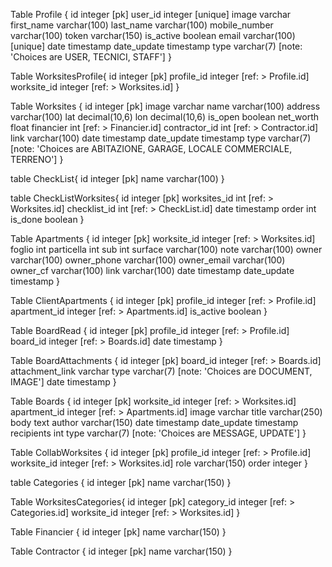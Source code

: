 Table Profile {
  id integer [pk]
  user_id integer [unique]
  image varchar
  first_name varchar(100)
  last_name varchar(100)
  mobile_number varchar(100)
  token varchar(150)
  is_active boolean
  email varchar(100) [unique]
  date timestamp
  date_update timestamp
  type varchar(7) [note: 'Choices are USER, TECNICI, STAFF']
}

Table WorksitesProfile{
    id integer [pk]
    profile_id integer [ref: > Profile.id]
    worksite_id integer [ref: > Worksites.id]
}

Table Worksites {
  id integer [pk]
  image varchar
  name varchar(100)
  address varchar(100)
  lat decimal(10,6)
  lon decimal(10,6)
  is_open boolean
  net_worth float
  financier int [ref: > Financier.id]
  contractor_id int [ref: > Contractor.id]
  link varchar(100)
  date timestamp
  date_update timestamp
  type varchar(7) [note: 'Choices are ABITAZIONE, GARAGE, LOCALE COMMERCIALE, TERRENO']
}

table CheckList{
  id integer [pk]
  name varchar(100)
}

table CheckListWorksites{
  id integer [pk]
  worksites_id int [ref: > Worksites.id]
  checklist_id int [ref: > CheckList.id]
  date timestamp
  order int
  is_done boolean
}


Table Apartments {
  id integer [pk]
  worksite_id integer [ref: > Worksites.id]
  foglio int
  particella int
  sub int
  surface varchar(100)
  note varchar(100)
  owner varchar(100)
  owner_phone varchar(100)
  owner_email varchar(100)
  owner_cf varchar(100)
  link varchar(100)
  date timestamp
  date_update timestamp
}

Table ClientApartments {
  id integer [pk]
  profile_id integer [ref: > Profile.id]
  apartment_id integer [ref: > Apartments.id]
  is_active boolean
}

Table BoardRead {
  id integer [pk]
  profile_id integer [ref: > Profile.id]
  board_id integer [ref: > Boards.id]
  date timestamp
}


Table BoardAttachments {
  id integer [pk]
  board_id integer [ref: > Boards.id]
  attachment_link varchar
  type varchar(7) [note: 'Choices are DOCUMENT, IMAGE']
  date timestamp
}

Table Boards {
  id integer [pk]
  worksite_id integer [ref: > Worksites.id]
  apartment_id integer [ref: > Apartments.id]
  image varchar
  title varchar(250)
  body text
  author varchar(150)
  date timestamp
  date_update timestamp
  recipients int
  type varchar(7) [note: 'Choices are MESSAGE, UPDATE']
}

Table CollabWorksites {
  id integer [pk]
  profile_id integer [ref: > Profile.id]
  worksite_id integer [ref: > Worksites.id]
  role varchar(150) 
  order integer
}

table Categories {
  id integer [pk]
  name varchar(150)
}

Table WorksitesCategories{
    id integer [pk]
    category_id integer [ref: > Categories.id]
    worksite_id integer [ref: > Worksites.id]
}

Table Financier {
  id integer [pk]
  name varchar(150)
}

Table Contractor {
  id integer [pk]
  name varchar(150)
}
